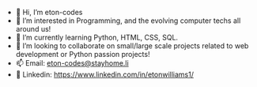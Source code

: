 - 👋 Hi, I’m eton-codes
- 👀 I’m interested in Programming, and the evolving computer techs all around us!
- 🌱 I’m currently learning Python, HTML, CSS, SQL.
- 💞️ I’m looking to collaborate on small/large scale projects related to web development or Python passion projects!
- 📫 Email:  eton-codes@stayhome.li
- 🤝 Linkedin: https://www.linkedin.com/in/etonwilliams1/

<!---
eton-codes/eton-codes is a ✨ special ✨ repository because its `README.md` (this file) appears on your GitHub profile.
You can click the Preview link to take a look at your changes.
--->
